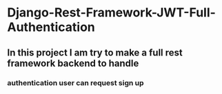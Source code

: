 # Django-Rest-Framework-JWT-Full-Authentication
## In this project I am try to make a full rest framework backend to handle
###  authentication user can request sign up 
